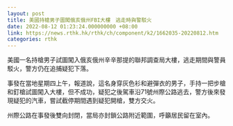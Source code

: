 ```yaml
---
layout: post
title: 美國持槍男子圖闖俄亥俄州FBI大樓　逃走時與警駁火
date: 2022-08-12 01:23:24.000000000 +08:00
link: https://news.rthk.hk/rthk/ch/component/k2/1662035-20220812.htm
categories: rthk
---
```


美國一名持槍男子試圖闖入俄亥俄州辛辛那提的聯邦調查局大樓，逃走期間與警員駁火，警方仍在追捕疑犯下落。

事發在當地星期四上午，報道說，這名身穿灰色衫和避彈衣的男子，手持一把步槍和釘槍試圖闖入大樓，但不成功，疑犯之後駕車沿71號州際公路逃去，警方後來發現疑犯的汽車，嘗試截停期間遇到疑犯開槍，雙方交火。

州際公路在事發後雙向封閉，當局亦封鎖公路附近範圍，呼籲居民留在室內。
